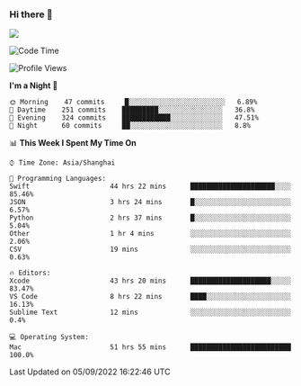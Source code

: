 ### Hi there 👋

<!--
**JJAYCHEN1e/jjaychen1e** is a ✨ _special_ ✨ repository because its `README.md` (this file) appears on your GitHub profile.

Here are some ideas to get you started:

- 🔭 I’m currently working on ...
- 🌱 I’m currently learning ...
- 👯 I’m looking to collaborate on ...
- 🤔 I’m looking for help with ...
- 💬 Ask me about ...
- 📫 How to reach me: ...
- 😄 Pronouns: ...
- ⚡ Fun fact: ...
-->

[![](https://github-readme-stats.vercel.app/api?username=jjaychen1e&show_icons=true)](https://github.com/jjaychen1e/github-readme-stats?count_private=true)

<!--START_SECTION:waka-->
![Code Time](http://img.shields.io/badge/Code%20Time-218%20hrs%2050%20mins-blue)

![Profile Views](http://img.shields.io/badge/Profile%20Views-0-blue)

**I'm a Night 🦉** 

```text
🌞 Morning    47 commits     █░░░░░░░░░░░░░░░░░░░░░░░░   6.89% 
🌆 Daytime    251 commits    █████████░░░░░░░░░░░░░░░░   36.8% 
🌃 Evening    324 commits    ████████████░░░░░░░░░░░░░   47.51% 
🌙 Night      60 commits     ██░░░░░░░░░░░░░░░░░░░░░░░   8.8%

```


📊 **This Week I Spent My Time On** 

```text
⌚︎ Time Zone: Asia/Shanghai

💬 Programming Languages: 
Swift                    44 hrs 22 mins      █████████████████████░░░░   85.46% 
JSON                     3 hrs 24 mins       █░░░░░░░░░░░░░░░░░░░░░░░░   6.57% 
Python                   2 hrs 37 mins       █░░░░░░░░░░░░░░░░░░░░░░░░   5.04% 
Other                    1 hr 4 mins         ░░░░░░░░░░░░░░░░░░░░░░░░░   2.06% 
CSV                      19 mins             ░░░░░░░░░░░░░░░░░░░░░░░░░   0.63%

🔥 Editors: 
Xcode                    43 hrs 20 mins      ████████████████████░░░░░   83.47% 
VS Code                  8 hrs 22 mins       ████░░░░░░░░░░░░░░░░░░░░░   16.13% 
Sublime Text             12 mins             ░░░░░░░░░░░░░░░░░░░░░░░░░   0.4%

💻 Operating System: 
Mac                      51 hrs 55 mins      █████████████████████████   100.0%

```


 Last Updated on 05/09/2022 16:22:46 UTC
<!--END_SECTION:waka-->
